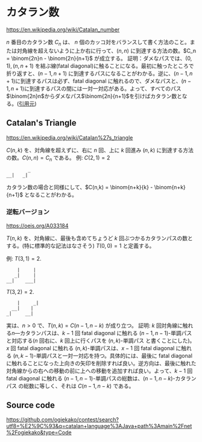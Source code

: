 # カタラン数

https://en.wikipedia.org/wiki/Catalan_number

$n$ 番目のカタラン数 $C_n$ は、
$n$ 個のカッコ対をバランスして書く方法のこと。または対角線を超えないように上か右に行って、$(n,n)$ に到達する方法の数。$C_n = \binom{2n}n - \binom{2n}{n+1}$ が成立する。
証明：ダメなパスでは、$(0,1), (n,n+1)$ を結ぶ線(fatal diagonal)に触ることになる。最初に触ったところで折り返すと、$(n-1,n+1)$ に到達するパスになることがわかる。逆に、$(n-1,n+1)$に到達するパスは必ず、fatal diagonal に触れるので、ダメなパスと、$(n-1,n+1)$に到達するパスの間には一対一対応がある。よって、すべてのパス$\binom{2n}n$からダメなパス$\binom{2n}{n+1}$を引けばカタラン数となる。([引用元](https://en.wikipedia.org/wiki/Catalan_number#Second_proof))

## Catalan's Triangle

https://en.wikipedia.org/wiki/Catalan%27s_triangle

$C(n,k)$ を、対角線を超えずに、右に $n$ 回、上に $k$ 回進み $(n,k)$ に到達する方法の数。$C(n,n) = C_n$ である。
例: $C(2,1) = 2$
```text
        _
__|   _|
```

カタラン数の場合と同様にして、$C(n,k) = \binom{n+k}{k} - \binom{n+k}{n+1}$ となることがわかる。

### 逆転バージョン

https://oeis.org/A033184

$T(n,k)$ を、対角線に、最後も含めてちょうど $k$ 回ぶつかるカタランパスの数とする。(特に標準的な記法はなさそう)
$T(0,0) = 1$ と定義する。

例: $T(3,1) = 2$.
```text
    |     |
   _|     |
__|    ___|
```

$T(3,2) = 2$.
```text
    |     _|
  __|    |
_|     __|
```

実は、$n>0$ で、$T(n,k) = C(n-1,n-k)$ が成り立つ。
証明: $k$ 回対角線に触れる$n$―カタランパスは、$k-1$ 回 fatal diagonal に触れる $(n-1,n-1)$-単調パスと対応する($n$ 回右に、$k$ 回上に行くパスを $(n,k)$-単調パス と書くことにした)。
$x$ 回 fatal diagonal に触れる $(n,k)$-単調パスは、$x-1$ 回 fatal diagonal に触れる $(n,k-1)$-単調パスと一対一対応を持つ。具体的には、最後に fatal diagonal に触れることになった上向きの矢印を削除すれば良い。逆方向は、最後に触れた対角線からの右への移動の前に上への移動を追加すれば良い。よって、$k-1$ 回 fatal diagonal に触れる $(n-1,n-1)$-単調パスの総数は、$(n-1,n-k)$-カタランパス の総数に等しく、それは $C(n-1, n-k)$ である。

## Source code
https://github.com/ogiekako/contest/search?utf8=%E2%9C%93&q=catalan+language%3AJava+path%3Amain%2Fnet%2Fogiekako&type=Code
